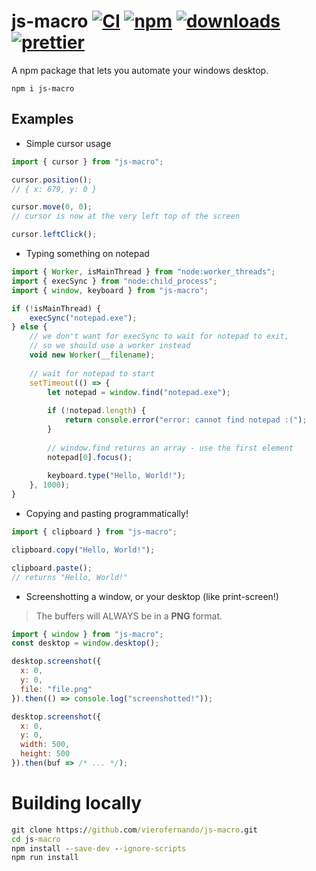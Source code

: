# js-macro [![CI][ci-image]][ci-url] [![npm][npm-image]][npm-url] [![downloads][downloads-image]][downloads-url] [![prettier][prettier-image]][prettier-url]

[ci-image]: https://github.com/vierofernando/js-macro/actions/workflows/lint.yml/badge.svg?branch=main
[ci-url]: https://github.com/vierofernando/js-macro/actions/workflows/lint.yml
[prettier-image]: https://img.shields.io/badge/code_style-prettier-ff69b4.svg?style=flat-square
[prettier-url]: https://github.com/prettier/prettier
[npm-image]: https://img.shields.io/npm/v/js-macro.svg
[npm-url]: https://npmjs.org/package/js-macro
[downloads-image]: https://img.shields.io/npm/dm/js-macro.svg
[downloads-url]: https://npmjs.org/package/js-macro

A npm package that lets you automate your windows desktop.
```
npm i js-macro
```

## Examples
- Simple cursor usage
```js
import { cursor } from "js-macro";

cursor.position();
// { x: 679, y: 0 }

cursor.move(0, 0);
// cursor is now at the very left top of the screen

cursor.leftClick();
```
- Typing something on notepad
```js
import { Worker, isMainThread } from "node:worker_threads";
import { execSync } from "node:child_process";
import { window, keyboard } from "js-macro";

if (!isMainThread) {
    execSync("notepad.exe");
} else {
    // we don't want for execSync to wait for notepad to exit,
    // so we should use a worker instead
    void new Worker(__filename);
    
    // wait for notepad to start
    setTimeout(() => {
        let notepad = window.find("notepad.exe");
        
        if (!notepad.length) {
            return console.error("error: cannot find notepad :(");
        }
        
        // window.find returns an array - use the first element
        notepad[0].focus();
        
        keyboard.type("Hello, World!");
    }, 1000);
}
```
- Copying and pasting programmatically!
```js
import { clipboard } from "js-macro";

clipboard.copy("Hello, World!");

clipboard.paste();
// returns "Hello, World!"
```
- Screenshotting a window, or your desktop (like print-screen!)
> The buffers will ALWAYS be in a **PNG** format.
```js
import { window } from "js-macro";
const desktop = window.desktop();

desktop.screenshot({
  x: 0,
  y: 0,
  file: "file.png"
}).then(() => console.log("screenshotted!"));

desktop.screenshot({
  x: 0,
  y: 0,
  width: 500,
  height: 500
}).then(buf => /* ... */);
```

# Building locally
```cmd
git clone https://github.com/vierofernando/js-macro.git
cd js-macro
npm install --save-dev --ignore-scripts
npm run install
```